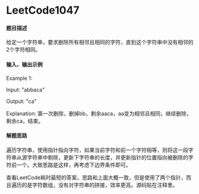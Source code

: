 # LeetCode1047
#### 题目描述
给定一个字符串，要求删除所有相邻且相同的字符，直到这个字符串中没有相邻的2个字符相同。
#### 输入、输出示例
Example 1:

Input: 
"abbaca"

Output: 
"ca"

Explanation:
第一次删除，删掉bb，剩余aaca，aa变为相邻且相同，继续删除，剩余ca，结束。

#### 解题思路

遍历字符串，使用指针指向字符，如果当前字符和前一个字符相等，则将这一段字符串从源字符串中剔除，更新下字符串的长度，并更新指针的位置指向被删除的字符前一个。大致思路是这样，再考虑下边界条件即可。

查看LeetCode耗时最短的答案，思路和上面大概一致，但是使用了两个指针，而且遍历的是字符数组，没有对字符串的拼接，效率更高。源码贴在注释里。